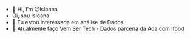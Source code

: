 - 👋 Hi, I’m @Isloana
- Oi, sou Isloana
- 👀 Eu estou interessada em análise de Dados
- 🌱 Atualmente faço Vem Ser Tech - Dados parceria da Ada com Ifood
